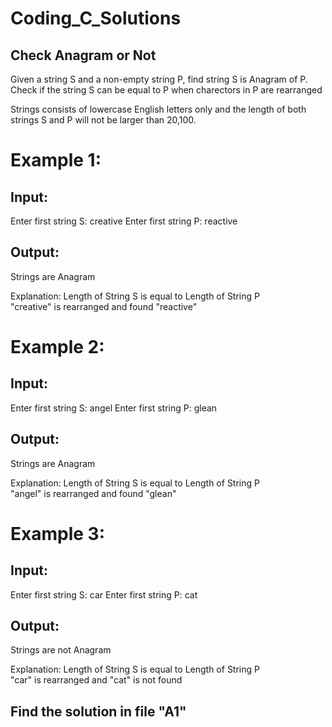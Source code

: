 # Coding_C_Solutions
## Check Anagram or Not
Given a string S and a non-empty string P, find string S is Anagram of P.
Check if the string S can be equal to P when charectors in P are rearranged

Strings consists of lowercase English letters only and the length of both strings S and P will not be larger than 20,100.


# Example 1:

## Input:
Enter first string S: creative
Enter first string P: reactive
## Output:
Strings are Anagram

Explanation:
Length of String S is equal to Length of String P  
 "creative" is rearranged and found "reactive" 

# Example 2:

## Input:
Enter first string S: angel
Enter first string P: glean
## Output:
Strings are Anagram

Explanation:
Length of String S is equal to Length of String P  
 "angel" is rearranged and found "glean"
 
 # Example 3:

## Input:
Enter first string S: car
Enter first string P: cat
## Output:
Strings are not Anagram

Explanation:
Length of String S is equal to Length of String P  
 "car" is rearranged and "cat" is not found 

## Find the solution in file "A1"
